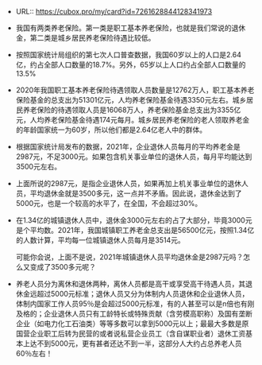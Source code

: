 - URL:: https://cubox.pro/my/card?id=7261628844128341973
- 我国有两类养老保险。第一类是职工基本养老保险，也就是我们常说的退休金，第二类是城乡居民养老保险待遇比较低。
- 按照国家统计局组织的第七次人口普查数据，我国60岁以上的人口是2.64亿，约占全部人口数量的18.7%。另外，65岁以上人口约占全部人口数量的13.5%
- 2020年我国职工基本养老保险待遇领取人员数量是12762万人，职工基本养老保险基金的总支出为51301亿元，人均养老保险基金待遇3350元左右。城乡居民养老保险的待遇领取人员是16068万人，养老保险基金总支出为3355亿元，人均养老保险基金待遇174元每月。城乡居民养老保险的老人领取养老金的年龄国家统一为60岁，所以他们都是2.64亿老人中的群体。
- 根据国家统计局发布的数据，2021年，企业退休人员每月的平均养老金是2987元，不足3000元。如果包含机关事业单位的退休人员，每月平均能达到3500元左右。
- 上面所说的2987元，是指企业退休人员，如果再加上机关事业单位的退休人员，平均退休金就是3500多元，这一点并不矛盾。因此说，退休金达到了5000元，也是一个较高的水平了，在全国，不会超过30%。
- 在1.34亿的城镇退休人员中，退休金3000元左右的占了大部分，毕竟3000元是个平均数。2021年，我国城镇职工养老金总支出是56500亿元，按照1.34亿的人数计算，平均每一位城镇退休人员每月是3514元。
  
  可能你会说，上面不是说，2021年城镇退休人员平均退休金是2987元吗？怎么又变成了3500多元呢？
- 养老人员分为离休和退休两种，离休人员都是高干或享受高干待遇人员，其退休金远超过5000元标准；退休人员又分为体制内人员退休和企业退休人员，体制内国家工作人员95％是会超过5000元标准，有的人甚至可以是n倍也有刚及格的；企业退休人员只有工龄特长或特殊贡献（含劳模高职称）及国有垄断企业（如电力化工石油类）等等多数可以拿到5000元以上；最最大多数是原国营企业职工后转为民营的或者说私营企业员工（含自谋职业者）退休工资基本上达不到5000元，更有甚者还达不到一半，这部分人大约占总养老人员60％左右！
